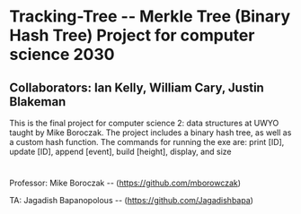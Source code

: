 # Tracking-Tree -- Merkle Tree (Binary Hash Tree) Project for computer science 2030

## Collaborators: Ian Kelly, William Cary, Justin Blakeman

This is the final project for computer science 2: data structures at UWYO taught by Mike Boroczak. The project includes a binary hash tree, as well as a custom hash function. The commands for running the exe are: print [ID], update [ID], append [event], build [height], display, and size
  
#


Professor: Mike Boroczak -- (https://github.com/mborowczak)

TA: Jagadish Bapanopolous -- (https://github.com/Jagadishbapa)
